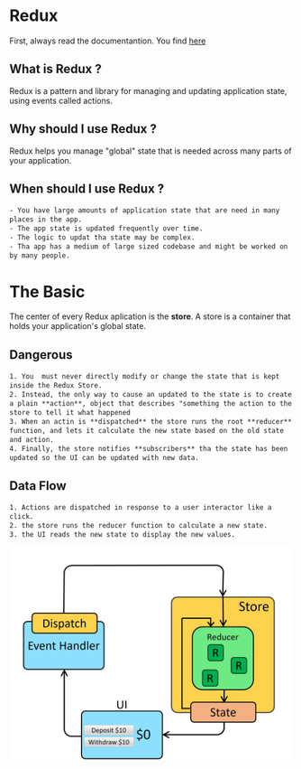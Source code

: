 # Redux #

First, always read the documentantion. You find [here](https://redux.js.org/tutorials/index)

## What is Redux ? ##

Redux is a pattern and library for managing and updating application state, using events called actions.

## Why should I use Redux ? ##

Redux helps you manage "global" state that is needed across many parts of your application.

## When should I use Redux ? ##

    - You have large amounts of application state that are need in many places in the app.
    - The app state is updated frequently over time.
    - The logic to updat tha state may be complex.
    - Tha app has a medium of large sized codebase and might be worked on by many people.

# The Basic #

The center of every Redux aplication is the **store**. A store is a container that holds your application's global state.

## **Dangerous** ##

    1. You  must never directly modify or change the state that is kept inside the Redux Store.
    2. Instead, the only way to cause an updated to the state is to create a plain **action**, object that describes "something the action to the store to tell it what happened
    3. When an actin is **dispatched** the store runs the root **reducer** function, and lets it calculate the new state based on the old state and action.
    4. Finally, the store notifies **subscribers** tha the state has been updated so the UI can be updated with new data. 

## Data Flow ##
    1. Actions are dispatched in response to a user interactor like a click.
    2. the store runs the reducer function to calculate a new state.
    3. the UI reads the new state to display the new values.

![Alt Text](.\reduxdataflowdiagram-49fa8c3968371d9ef6f2a1486bd40a26.gif)